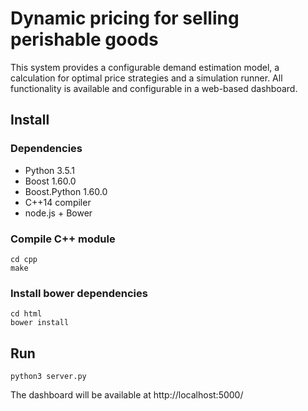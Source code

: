 # Dynamic pricing for selling perishable goods

This system provides a configurable demand estimation model, a calculation for optimal price strategies and a simulation runner.
All functionality is available and configurable in a web-based dashboard.

## Install
### Dependencies
* Python 3.5.1
* Boost 1.60.0
* Boost.Python 1.60.0
* C++14 compiler
* node.js + Bower

### Compile C++ module
```
cd cpp
make
```

### Install bower dependencies
```
cd html
bower install
```

## Run
```
python3 server.py
```

The dashboard will be available at http://localhost:5000/
